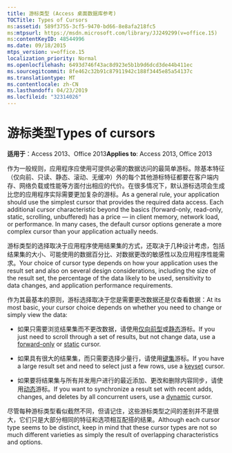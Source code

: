 ```yaml
---
title: 游标类型 (Access 桌面数据库参考)
TOCTitle: Types of Cursors
ms:assetid: 589f3755-3cf5-9470-bd66-8e8afa218fc5
ms:mtpsurl: https://msdn.microsoft.com/library/JJ249299(v=office.15)
ms:contentKeyID: 48544996
ms.date: 09/18/2015
mtps_version: v=office.15
localization_priority: Normal
ms.openlocfilehash: 6493d746f43ac8d923e5b1b9d6dcd3de44b411ec
ms.sourcegitcommit: 8fe462c32b91c87911942c188f3445e85a54137c
ms.translationtype: MT
ms.contentlocale: zh-CN
ms.lasthandoff: 04/23/2019
ms.locfileid: "32314026"
---
```

# <a name="types-of-cursors"></a><span data-ttu-id="4089b-102">游标类型</span><span class="sxs-lookup"><span data-stu-id="4089b-102">Types of cursors</span></span>


<span data-ttu-id="4089b-103">**适用于**：Access 2013、Office 2013</span><span class="sxs-lookup"><span data-stu-id="4089b-103">**Applies to**: Access 2013, Office 2013</span></span>

<span data-ttu-id="4089b-p101">作为一般规则，应用程序应使用可提供必需的数据访问的最简单游标。除基本特征（仅向前、只读、静态、滚动、无缓冲）外的每个其他游标特征都要在客户端内存、网络负载或性能等方面付出相应的代价。在很多情况下，默认游标选项会生成比您的应用程序实际需要更加复杂的游标。</span><span class="sxs-lookup"><span data-stu-id="4089b-p101">As a general rule, your application should use the simplest cursor that provides the required data access. Each additional cursor characteristic beyond the basics (forward-only, read-only, static, scrolling, unbuffered) has a price — in client memory, network load, or performance. In many cases, the default cursor options generate a more complex cursor than your application actually needs.</span></span>

<span data-ttu-id="4089b-107">游标类型的选择取决于应用程序使用结果集的方式，还取决于几种设计考虑，包括结果集的大小、可能使用的数据百分比、对数据更改的敏感性以及应用程序性能需求。</span><span class="sxs-lookup"><span data-stu-id="4089b-107">Your choice of cursor type depends on how your application uses the result set and also on several design considerations, including the size of the result set, the percentage of the data likely to be used, sensitivity to data changes, and application performance requirements.</span></span>

<span data-ttu-id="4089b-108">作为其最基本的原则，游标选择取决于您是需要更改数据还是仅查看数据：</span><span class="sxs-lookup"><span data-stu-id="4089b-108">At its most basic, your cursor choice depends on whether you need to change or simply view the data:</span></span>

  - <span data-ttu-id="4089b-109">如果只需要浏览结果集而不更改数据，请使用[仅向前型](forward-only-cursors.md)或[静态](static-cursors.md)游标。</span><span class="sxs-lookup"><span data-stu-id="4089b-109">If you just need to scroll through a set of results, but not change data, use a [forward-only](forward-only-cursors.md) or [static](static-cursors.md) cursor.</span></span>

  - <span data-ttu-id="4089b-110">如果具有很大的结果集，而只需要选择少量行，请使用[键集](keyset-cursors.md)游标。</span><span class="sxs-lookup"><span data-stu-id="4089b-110">If you have a large result set and need to select just a few rows, use a [keyset](keyset-cursors.md) cursor.</span></span>

  - <span data-ttu-id="4089b-111">如果要将结果集与所有并发用户进行的最近添加、更改和删除内容同步，请使用[动态](dynamic-cursors.md)游标。</span><span class="sxs-lookup"><span data-stu-id="4089b-111">If you want to synchronize a result set with recent adds, changes, and deletes by all concurrent users, use a [dynamic](dynamic-cursors.md) cursor.</span></span>

<span data-ttu-id="4089b-112">尽管每种游标类型看似截然不同，但请记住，这些游标类型之间的差别并不是很大，它们只是大部分相同的特征和选项相互配搭的结果。</span><span class="sxs-lookup"><span data-stu-id="4089b-112">Although each cursor type seems to be distinct, keep in mind that these cursor types are not so much different varieties as simply the result of overlapping characteristics and options.</span></span>


